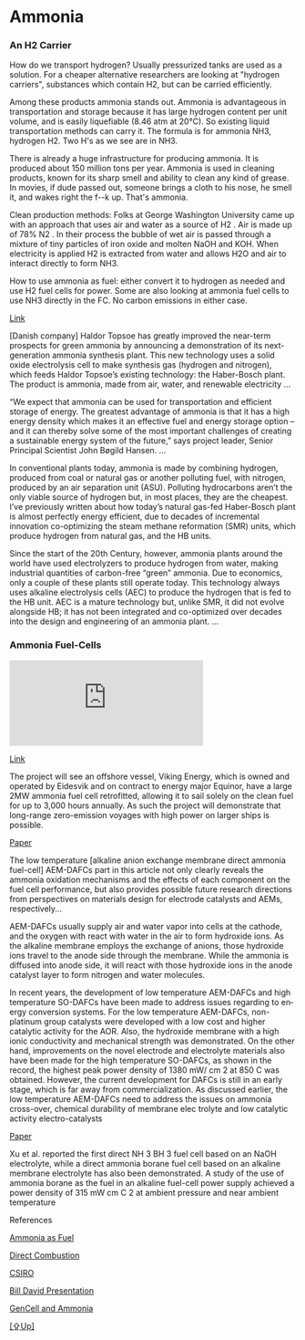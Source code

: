 # Ammonia

### An H2 Carrier

How do we transport hydrogen? Usually pressurized tanks are used as a
solution. For a cheaper alternative researchers are looking at
"hydrogen carriers", substances which contain H2, but can be carried
efficiently.

Among these products ammonia stands out. Ammonia is advantageous in
transportation and storage because it has large hydrogen content per
unit volume, and is easily liquefiable (8.46 atm at 20°C). So existing
liquid transportation methods can carry it. The formula is for ammonia
NH3, hydrogen H2. Two H's as we see are in NH3.

There is already a huge infrastructure for producing ammonia. It is
produced about 150 million tons per year. Ammonia is used in cleaning
products, known for its sharp smell and ability to clean any kind of
grease. In movies, if dude passed out, someone brings a cloth to his
nose, he smell it, and wakes right the f--k up. That's ammonia.

Clean production methods: Folks at George Washington University came
up with an approach that uses air and water as a source of H2 . Air is
made up of 78% N2 . In their process the bubble of wet air is passed
through a mixture of tiny particles of iron oxide and molten NaOH and
KOH. When electricity is applied H2 is extracted from water and allows
H2O and air to interact directly to form NH3.

How to use ammonia as fuel: either convert it to hydrogen as needed
and use H2 fuel cells for power. Some are also looking at ammonia fuel
cells to use NH3 directly in the FC. No carbon emissions in either
case.

[Link](https://ammoniaindustry.com/haldor-topsoes-solid-oxide-electrolyzer/)

[Danish company] Haldor Topsoe has greatly improved the near-term
prospects for green ammonia by announcing a demonstration of its
next-generation ammonia synthesis plant. This new technology uses a
solid oxide electrolysis cell to make synthesis gas (hydrogen and
nitrogen), which feeds Haldor Topsoe’s existing technology: the
Haber-Bosch plant. The product is ammonia, made from air, water, and
renewable electricity ...

“We expect that ammonia can be used for transportation and efficient
storage of energy. The greatest advantage of ammonia is that it has a
high energy density which makes it an effective fuel and energy
storage option – and it can thereby solve some of the most important
challenges of creating a sustainable energy system of the future,”
says project leader, Senior Principal Scientist John Bøgild Hansen. ...

In conventional plants today, ammonia is made by combining hydrogen,
produced from coal or natural gas or another polluting fuel, with
nitrogen, produced by an air separation unit (ASU). Polluting
hydrocarbons aren’t the only viable source of hydrogen but, in most
places, they are the cheapest. I’ve previously written about how
today’s natural gas-fed Haber-Bosch plant is almost perfectly energy
efficient, due to decades of incremental innovation co-optimizing the
steam methane reformation (SMR) units, which produce hydrogen from
natural gas, and the HB units.

Since the start of the 20th Century, however, ammonia plants around
the world have used electrolyzers to produce hydrogen from water,
making industrial quantities of carbon-free “green” ammonia. Due to
economics, only a couple of these plants still operate today. This
technology always uses alkaline electrolysis cells (AEC) to produce
the hydrogen that is fed to the HB unit. AEC is a mature technology
but, unlike SMR, it did not evolve alongside HB; it has not been
integrated and co-optimized over decades into the design and
engineering of an ammonia plant. ...

<a name='afc'></a>

### Ammonia Fuel-Cells

<iframe width="340"  src="https://www.youtube.com/embed/5ejL65tKsGM?start=452" title="SIP Energy Carriers -The Innovation for Ammonia Fuel in Japan-" frameborder="0" allow="accelerometer; autoplay; clipboard-write; encrypted-media; gyroscope; picture-in-picture; web-share" allowfullscreen></iframe>

[Link](https://www.logisticsmiddleeast.com/34956-major-project-to-convert-offshore-vessel-to-run-on-ammonia-powered-fuel-cell)

The project will see an offshore vessel, Viking Energy, which is owned
and operated by Eidesvik and on contract to energy major Equinor, have
a large 2MW ammonia fuel cell retrofitted, allowing it to sail solely
on the clean fuel for up to 3,000 hours annually. As such the project
will demonstrate that long-range zero-emission voyages with high power
on larger ships is possible.

[Paper](https://research.polyu.edu.hk/en/publications/carbon-free-sustainable-energy-technology-direct-ammonia-fuel-cel)

The low temperature [alkaline anion exchange membrane direct ammonia
fuel-cell] AEM-DAFCs part in this article not only clearly reveals the
ammonia oxidation mechanisms and the effects of each component on the
fuel cell performance, but also provides possible future research
directions from perspectives on materials design for electrode
catalysts and AEMs, respectively...

AEM-DAFCs usually supply air and water vapor into cells at the
cathode, and the oxygen with react with water in the air to form
hydroxide ions. As the alkaline membrane employs the exchange of
anions, those hydroxide ions travel to the anode side through the
membrane. While the ammonia is diffused into anode side, it will react
with those hydroxide ions in the anode catalyst layer to form nitrogen
and water molecules.

In recent years, the development of low temperature AEM-DAFCs and high
temperature SO-DAFCs have been made to address issues regarding to en­
ergy conversion systems. For the low temperature AEM-DAFCs, non-
platinum group catalysts were developed with a low cost and higher
catalytic activity for the AOR. Also, the hydroxide membrane with a
high ionic conductivity and mechanical strength was demonstrated. On
the other hand, improvements on the novel electrode and electrolyte
materials also have been made for the high temperature SO-DAFCs, as
shown in the record, the highest peak power density of 1380 mW/ cm 2
at 850 C was obtained. However, the current development for DAFCs is
still in an early stage, which is far away from commercialization. As
discussed earlier, the low temperature AEM-DAFCs need to address the
issues on ammonia cross-over, chemical durability of membrane elec­
trolyte and low catalytic activity electro-catalysts

[Paper](https://www.researchgate.net/publication/294579196_Ammonia-fed_fuel_cells_A_comprehensive_review)

Xu et al.  reported the first direct NH 3 BH 3 fuel cell based on an
NaOH electrolyte, while a direct ammonia borane fuel cell based on an
alkaline membrane electrolyte has also been demonstrated. A study of
the use of ammonia borane as the fuel in an alkaline fuel-cell power
supply achieved a power density of 315 mW cm C 2 at ambient pressure
and near ambient temperature

References

[Ammonia as Fuel](https://youtu.be/5ejL65tKsGM)

[Direct Combustion](https://youtu.be/5ejL65tKsGM?t=107)

[CSIRO](../../2018/10/csiro.html)

[Bill David Presentation](https://youtu.be/qEut7o-b5hY?t=250)

[GenCell and Ammonia](2019/07/gencell.html)

[[⇪Up]](h2-storage.html)
